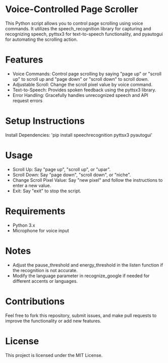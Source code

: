# Voice-Controlled Page Scroller
This Python script allows you to control page scrolling using voice commands. It utilizes the speech_recognition library for capturing and recognizing speech, pyttsx3 for text-to-speech functionality, and pyautogui for automating the scrolling action.

# Features
* Voice Commands: Control page scrolling by saying "page up" or "scroll up" to scroll up and "page down" or "scroll down" to scroll down.
* Adjustable Scroll: Change the scroll pixel value by voice command.
* Text-to-Speech: Provides spoken feedback using the pyttsx3 library.
* Error Handling: Gracefully handles unrecognized speech and API request errors
# Setup Instructions
Install Dependencies:  'pip install speechrecognition pyttsx3 pyautogui'

# Usage
* Scroll Up: Say "page up", "scroll up", or "upar".
* Scroll Down: Say "page down", "scroll down", or "niche".
* Change Scroll Pixel Value: Say "new pixel" and follow the instructions to enter a new value.
* Exit: Say "exit" to stop the script.

# Requirements
* Python 3.x
* Microphone for voice input

# Notes
* Adjust the pause_threshold and energy_threshold in the listen function if the recognition is not accurate.
* Modify the language parameter in recognize_google if needed for different accents or languages.

# Contributions
Feel free to fork this repository, submit issues, and make pull requests to improve the functionality or add new features.

# License
This project is licensed under the MIT License.

